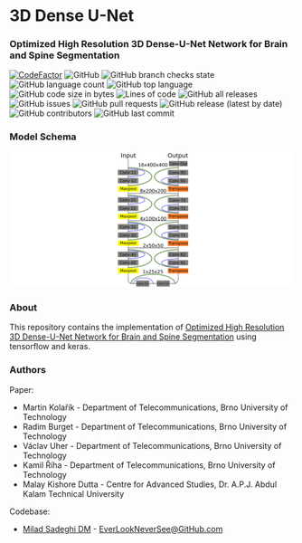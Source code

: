# 3D Dense U-Net
### Optimized High Resolution 3D Dense-U-Net Network for Brain and Spine Segmentation


[![CodeFactor](https://www.codefactor.io/repository/github/everlookneversee/3d_dense-u-net/badge)](https://www.codefactor.io/repository/github/everlookneversee/3d_dense-u-net)
![GitHub](https://img.shields.io/github/license/EverLookNeverSee/3D_Dense-U-Net)
![GitHub branch checks state](https://img.shields.io/github/checks-status/EverLookNeverSee/3D_Dense-U-Net/main)
![GitHub language count](https://img.shields.io/github/languages/count/EverLookNeverSee/3D_Dense-U-Net)
![GitHub top language](https://img.shields.io/github/languages/top/EverLookNeverSee/3D_Dense-U-Net)
![GitHub code size in bytes](https://img.shields.io/github/languages/code-size/EverLookNeverSee/3D_Dense-U-Net)
![Lines of code](https://img.shields.io/tokei/lines/github/EverLookNeverSee/3D_Dense-U-Net)
![GitHub all releases](https://img.shields.io/github/downloads/EverLookNeverSee/3D_Dense-U-Net/total)
![GitHub issues](https://img.shields.io/github/issues-raw/EverLookNeverSee/3D_Dense-U-Net)
![GitHub pull requests](https://img.shields.io/github/issues-pr-raw/EverLookNeverSee/3D_Dense-U-Net)
![GitHub release (latest by date)](https://img.shields.io/github/v/release/EverLookNeverSee/3D_Dense-U-Net)
![GitHub contributors](https://img.shields.io/github/contributors/EverLookNeverSee/3D_Dense-U-Net)
![GitHub last commit](https://img.shields.io/github/last-commit/EverLookNeverSee/3D_Dense-U-Net)


### Model Schema
![](Data/3D%20Dense%20U-Net.png)


### About
This repository contains the implementation of [Optimized High Resolution 3D Dense-U-Net Network for Brain and Spine Segmentation](https://www.mdpi.com/2076-3417/9/3/404)
using tensorflow and keras.


### Authors
Paper:
* Martin Kolařík - Department of Telecommunications, Brno University of Technology
* Radim Burget - Department of Telecommunications, Brno University of Technology
* Václav Uher - Department of Telecommunications, Brno University of Technology
* Kamil Říha - Department of Telecommunications, Brno University of Technology
* Malay Kishore Dutta - Centre for Advanced Studies, Dr. A.P.J. Abdul Kalam Technical University

Codebase:
* [Milad Sadeghi DM](https://elns.ir) - EverLookNeverSee@GitHub.com
